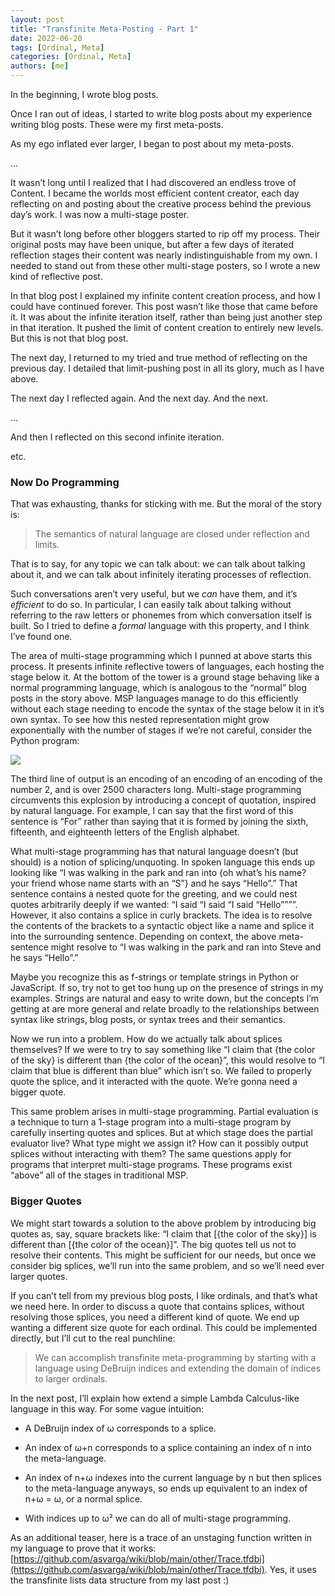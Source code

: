 ```yaml
---
layout: post
title: "Transfinite Meta-Posting - Part 1"
date: 2022-06-20
tags: [Ordinal, Meta]
categories: [Ordinal, Meta]
authors: [me]
---
```


In the beginning, I wrote blog posts.

Once I ran out of ideas, I started to write blog posts about my experience writing blog posts. These were my first meta-posts.

As my ego inflated ever larger, I began to post about my meta-posts.

…

<!-- more -->

It wasn’t long until I realized that I had discovered an endless trove of Content. I became the worlds most efficient content creator, each day reflecting on and posting about the creative process behind the previous day’s work. I was now a multi-stage poster.

But it wasn’t long before other bloggers started to rip off my process. Their original posts may have been unique, but after a few days of iterated reflection stages their content was nearly indistinguishable from my own. I needed to stand out from these other multi-stage posters, so I wrote a new kind of reflective post.

In that blog post I explained my infinite content creation process, and how I could have continued forever. This post wasn’t like those that came before it. It was about the infinite iteration itself, rather than being just another step in that iteration. It pushed the limit of content creation to entirely new levels. But this is not that blog post.

The next day, I returned to my tried and true method of reflecting on the previous day. I detailed that limit-pushing post in all its glory, much as I have above.

The next day I reflected again. And the next day. And the next.

…

And then I reflected on this second infinite iteration.

etc.

### Now Do Programming

That was exhausting, thanks for sticking with me. But the moral of the story is:
>  The semantics of natural language are closed under reflection and limits.

That is to say, for any topic we can talk about: we can talk about talking about it, and we can talk about infinitely iterating processes of reflection.

Such conversations aren’t very useful, but we *can* have them, and it’s *efficient* to do so. In particular, I can easily talk about talking without referring to the raw letters or phonemes from which conversation itself is built. So I tried to define a *formal* language with this property, and I think I’ve found one.

The area of multi-stage programming which I punned at above starts this process. It presents infinite reflective towers of languages, each hosting the stage below it. At the bottom of the tower is a ground stage behaving like a normal programming language, which is analogous to the “normal” blog posts in the story above. MSP languages manage to do this efficiently without each stage needing to encode the syntax of the stage below it in it’s own syntax. To see how this nested representation might grow exponentially with the number of stages if we’re not careful, consider the Python program:

![](https://cdn-images-1.medium.com/max/5024/1*AVdZzA2lMTkWs5_gyItmsw.png)

The third line of output is an encoding of an encoding of an encoding of the number 2, and is over 2500 characters long. Multi-stage programming circumvents this explosion by introducing a concept of quotation, inspired by natural language. For example, I can say that the first word of this sentence is “For” rather than saying that it is formed by joining the sixth, fifteenth, and eighteenth letters of the English alphabet.

What multi-stage programming has that natural language doesn’t (but should) is a notion of splicing/unquoting. In spoken language this ends up looking like “I was walking in the park and ran into {oh what’s his name? your friend whose name starts with an “S”} and he says “Hello”.” That sentence contains a nested quote for the greeting, and we could nest quotes arbitrarily deeply if we wanted: “I said “I said “I said “Hello””””. However, it also contains a splice in curly brackets. The idea is to resolve the contents of the brackets to a syntactic object like a name and splice it into the surrounding sentence. Depending on context, the above meta-sentence might resolve to “I was walking in the park and ran into Steve and he says “Hello”.”

Maybe you recognize this as f-strings or template strings in Python or JavaScript. If so, try not to get too hung up on the presence of strings in my examples. Strings are natural and easy to write down, but the concepts I’m getting at are more general and relate broadly to the relationships between syntax like strings, blog posts, or syntax trees and their semantics.

Now we run into a problem. How do we actually talk about splices themselves? If we were to try to say something like “I claim that {the color of the sky} is different than {the color of the ocean}”, this would resolve to “I claim that blue is different than blue” which isn’t so. We failed to properly quote the splice, and it interacted with the quote. We’re gonna need a bigger quote.

This same problem arises in multi-stage programming. Partial evaluation is a technique to turn a 1-stage program into a multi-stage program by carefully inserting quotes and splices. But at which stage does the partial evaluator live? What type might we assign it? How can it possibly output splices without interacting with them? The same questions apply for programs that interpret multi-stage programs. These programs exist “above” all of the stages in traditional MSP.

### Bigger Quotes

We might start towards a solution to the above problem by introducing big quotes as, say, square brackets like: “I claim that [{the color of the sky}] is different than [{the color of the ocean}]”. The big quotes tell us not to resolve their contents. This might be sufficient for our needs, but once we consider big splices, we’ll run into the same problem, and so we’ll need ever larger quotes.

If you can’t tell from my previous blog posts, I like ordinals, and that’s what we need here. In order to discuss a quote that contains splices, without resolving those splices, you need a different kind of quote. We end up wanting a different size quote for each ordinal. This could be implemented directly, but I’ll cut to the real punchline:
>  We can accomplish transfinite meta-programming by starting with a language using DeBruijn indices and extending the domain of indices to larger ordinals.

In the next post, I’ll explain how extend a simple Lambda Calculus-like language in this way. For some vague intuition:

* A DeBruijn index of ω corresponds to a splice.

* An index of ω+n corresponds to a splice containing an index of n into the meta-language.

* An index of n+ω indexes into the current language by n but then splices to the meta-language anyways, so ends up equivalent to an index of n+ω = ω, or a normal splice.

* With indices up to ω² we can do all of multi-stage programming.

As an additional teaser, here is a trace of an unstaging function written in my language to prove that it works: [https://github.com/asvarga/wiki/blob/main/other/Trace.tfdbi](https://github.com/asvarga/wiki/blob/main/other/Trace.tfdbi). Yes, it uses the transfinite lists data structure from my last post :)
